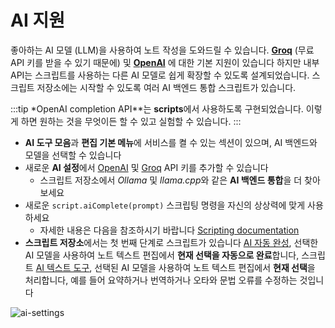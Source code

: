 # AI 지원

좋아하는 AI 모델 (LLM)을 사용하여 노트 작성을 도와드릴 수 있습니다.
**[Groq](https://groq.com/)** (무료 API 키를 받을 수 있기 때문에) 및 **[OpenAI](https://openai.com/)** 에 대한 기본 지원이 있습니다
하지만 내부 API는 스크립트를 사용하는 다른 AI 모델로 쉽게 확장할 수 있도록 설계되었습니다.
스크립트 저장소에는 시작할 수 있도록 여러 AI 백엔드 통합 스크립트가 있습니다.

:::tip
\*OpenAI completion API\*\*는 **scripts**에서 사용하도록 구현되었습니다.
이렇게 하면 원하는 것을 무엇이든 할 수 있고 실험할 수 있습니다.
:::

- **AI 도구 모음**과 **편집 기본 메뉴**에 서비스를 켤 수 있는 섹션이 있으며, AI 백엔드와 모델을 선택할 수 있습니다
- 새로운 **AI 설정**에서 [OpenAI](https://openai.com/) 및 [Groq](https://groq.com/) API 키를 추가할 수 있습니다
  - 스크립트 저장소에서 _Ollama_ 및 *llama.cpp*와 같은 **AI 백엔드 통합**을 더 찾아보세요
- 새로운 `script.aiComplete(prompt)` 스크립팅 명령을 자신의 상상력에 맞게 사용하세요
  - 자세한 내용은 다음을 참조하시기 바랍니다
    [Scripting documentation](../scripting/methods-and-objects.md#use-a-completion-prompt-on-the-currently-selected-ai-model)
- **스크립트 저장소**에서는 첫 번째 단계로 스크립트가 있습니다
  [AI 자동 완성](https://github.com/qownnotes/scripts/tree/master/ai-autocompletion),
  선택한 AI 모델을 사용하여 노트 텍스트 편집에서 **현재 선택을 자동으로 완료**합니다,
  스크립트 [AI 텍스트 도구](https://github.com/qownnotes/scripts/tree/master/ai-text-tool),
  선택된 AI 모델을 사용하여 노트 텍스트 편집에서 **현재 선택**을 처리합니다,
  예를 들어 요약하거나 번역하거나 오타와 문법 오류를 수정하는 것입니다

![ai-settings](/img/editor/ai-settings.webp)
